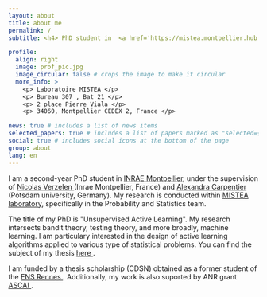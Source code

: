 ```yaml
---
layout: about
title: about me
permalink: /
subtitle: <h4> PhD student in  <a href='https://mistea.montpellier.hub.inrae.fr/'> MISTEA laboratory</a>, <a href='https://www.inrae.fr/centres/occitanie-montpellier'>INRAE</a>,  </h2>

profile:
  align: right
  image: prof_pic.jpg
  image_circular: false # crops the image to make it circular
  more_info: >
    <p> Laboratoire MISTEA </p>
    <p> Bureau 307 , Bat 21 </p>
    <p> 2 place Pierre Viala </p>
    <p> 34060, Montpellier CEDEX 2, France </p>

news: true # includes a list of news items
selected_papers: true # includes a list of papers marked as "selected={true}"
social: true # includes social icons at the bottom of the page
group: about
lang: en
---
```


I am a second-year PhD student in <a href='https://www.inrae.fr/centres/occitanie-montpellier'>INRAE Montpellier</a>, under the supervision of <a href='https://verzelen.montpellier.inrae.fr/'> Nicolas Verzelen </a> (Inrae Montpellier, France) and <a href='https://sites.google.com/site/alexandracarpentierresearch/'> Alexandra Carpentier </a> (Potsdam university, Germany). My research is conducted within <a href='https://mistea.montpellier.hub.inrae.fr/'> MISTEA laboratory</a>, specifically in the Probability and Statistics team.

The title of my PhD is "Unsupervised Active Learning". My research intersects bandit theory, testing theory, and more broadly, machine learning.  I am particulary interested in the design of active learning algorithms applied to various type of statistical problems. You can find the subject of my thesis  <a href='https://theses.fr/s372674'> here </a>.

I am funded by a thesis scholarship (CDSN) obtained as a former student of the <a href='https://www.ens-rennes.fr/'> ENS Rennes </a>.  Additionally, my work is also suported by ANR grant <a href='https://sites.google.com/view/prci-ascai/accueil'> ASCAI </a>.

